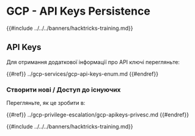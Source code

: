 # GCP - API Keys Persistence

{{#include ../../../banners/hacktricks-training.md}}

## API Keys

Для отримання додаткової інформації про API ключі перегляньте:

{{#ref}}
../gcp-services/gcp-api-keys-enum.md
{{#endref}}

### Створити нові / Доступ до існуючих

Перегляньте, як це зробити в:

{{#ref}}
../gcp-privilege-escalation/gcp-apikeys-privesc.md
{{#endref}}

{{#include ../../../banners/hacktricks-training.md}}
